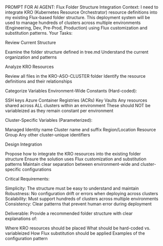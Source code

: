 PROMPT FOR AI AGENT: Flux Folder Structure Integration
Context:
I need to integrate KRO (Kubernetes Resource Orchestrator) resource definitions into my existing Flux-based folder structure. This deployment system will be used to manage hundreds of clusters across multiple environments (Engineering, Dev, Pre-Prod, Production) using Flux customization and substitution patterns.
Your Tasks:

Review Current Structure

Examine the folder structure defined in tree.md
Understand the current organization and patterns


Analyze KRO Resources

Review all files in the KRO-ASO-CLUSTER folder
Identify the resource definitions and their relationships


Categorize Variables
Environment-Wide Constants (Hard-coded):

SSH keys
Azure Container Registries (ACRs)
Key Vaults
Any resources shared across ALL clusters within an environment
These should NOT be variableized as they remain constant per environment

Cluster-Specific Variables (Parameterized):

Managed Identity name
Cluster name and suffix
Region/Location
Resource Group
Any other cluster-unique identifiers


Design Integration

Propose how to integrate the KRO resources into the existing folder structure
Ensure the solution uses Flux customization and substitution patterns
Maintain clear separation between environment-wide and cluster-specific configurations



Critical Requirements:

Simplicity: The structure must be easy to understand and maintain
Robustness: No configuration drift or errors when deploying across clusters
Scalability: Must support hundreds of clusters across multiple environments
Consistency: Clear patterns that prevent human error during deployment

Deliverable:
Provide a recommended folder structure with clear explanations of:

Where KRO resources should be placed
What should be hard-coded vs. variableized
How Flux substitution should be applied
Examples of the configuration pattern